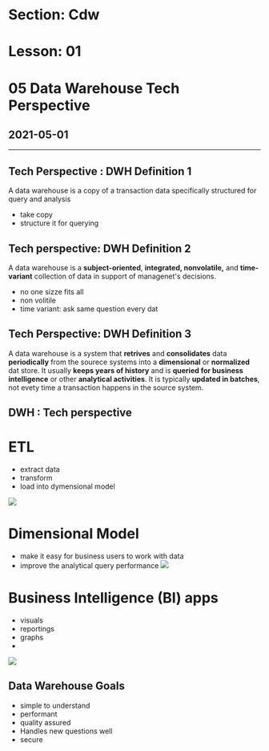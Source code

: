 # Section: Cdw
# Lesson: 01
# 05 Data Warehouse Tech Perspective
## 2021-05-01
---

## Tech Perspective : DWH Definition 1
A data warehouse is a copy of a transaction data specifically structured for query and analysis
- take copy
- structure it for querying

## Tech perspective: DWH Definition 2
A data warehouse is a **subject-oriented**, **integrated, nonvolatile,** and **time-variant** collection of data in support of managenet's decisions.

- no one sizze fits all
- non volitile
- time variant: ask same question every dat


## Tech Perspective: DWH Definition 3
A data warehouse is a system that **retrives** and **consolidates** data **periodically** from the sourece systems into a **dimensional** or **normalized** dat store.  It usually **keeps years of history** and is **queried for business intelligence** or other **analytical activities**. It is typically **updated in batches**, not evety time a transaction happens in the source system.

## DWH : Tech perspective
# ETL
- extract data
- transform
- load into dymensional model


![](https://i.imgur.com/GFUVNkI.png)
# Dimensional Model
- make it easy for business users to work with data
- improve the analytical query performance
![](https://i.imgur.com/NbK7oYE.png)

# Business Intelligence (BI) apps
- visuals
- reportings
- graphs
- 
![](https://i.imgur.com/wf5nvpP.png)


## Data Warehouse Goals
- simple to understand
- performant
- quality assured
- Handles new questions well
- secure


